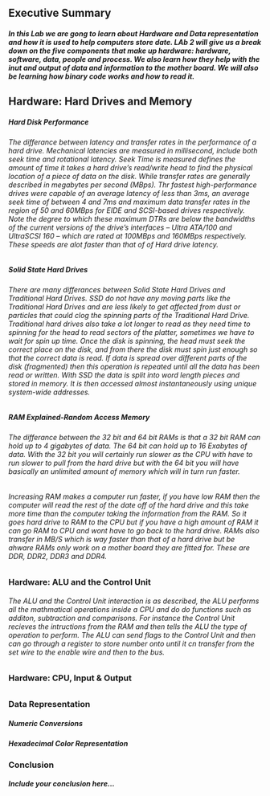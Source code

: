 ## Executive Summary
##### In this Lab we are gong to learn about Hardware and Data representation and how it is used to help computers store date. LAb 2 will give us a break down on the five components that make up hardware: hardware, software, data, people and process. We also learn how they help with the inut and output of data and information to the mother board. We will also be learning how binary code works and how to read it.

## Hardware: Hard Drives and Memory
##### Hard Disk Performance
###### The differance between latency and transfer rates in the performance of a hard drive. Mechanical latencies are measured in millisecond, include both seek time and rotational latency. Seek Time is measured defines the amount of time it takes a hard drive’s read/write head to find the physical location of a piece of data on the disk. While transfer rates are generally described in megabytes per second (MBps). Thr fastest high-performance drives were capable of an average latency of less than 3ms, an average seek time of between 4 and 7ms and maximum data transfer rates in the region of 50 and 60MBps for EIDE and SCSI-based drives respectively. Note the degree to which these maximum DTRs are below the bandwidths of the current versions of the drive’s interfaces – Ultra ATA/100 and UltraSCSI 160 – which are rated at 100MBps and 160MBps respectively. These speeds are alot faster than that of of Hard drive latency.

##### Solid State Hard Drives 
###### There are many differances between Solid State Hard Drives and Traditional Hard Drives. SSD do not have any moving parts like the Traditional Hard Drives and are less likely to get affected from dust or particles that could clog the spinning parts of the Traditional Hard Drive. Traditional hard drives also take a lot longer to read as they need time to spinning for the head to read sectors of the platter, sometimes we have to wait for spin up time. Once the disk is spinning, the head must seek the correct place on the disk, and from there the disk must spin just enough so that the correct data is read. If data is spread over different parts of the disk (fragmented) then this operation is repeated until all the data has been read or written. With SSD the data is split into word length pieces and stored in memory. It is then accessed almost instantaneously using unique system-wide addresses. 

##### RAM Explained-Random Access Memory
###### The differance between the 32 bit and 64 bit RAMs is that a 32 bit RAM can hold up to 4 gigabytes of data. The 64 bit can hold up to 16 Exabytes of data. With the 32 bit you will certainly run slower as the CPU with have to run slower to pull from the hard drive but with the 64 bit you will have basically an unlimited amount of memory which will in turn run faster. 
###### Increasing RAM makes a computer run faster, if you have low RAM then the computer will read the rest of the date off of the hard drive and this take more time than the computer taking the information from the RAM. So it goes hard drive to RAM to the CPU but if you have a high amount of RAM it can go RAM to CPU and wont have to go back to the hard drive. RAMs also transfer in MB/S which is way faster than that of a hard drive but be ahware RAMs only work on a mother board they are fitted for. These are DDR, DDR2, DDR3 and DDR4.

### Hardware: ALU and the Control Unit 
###### The ALU and the Control Unit interaction is as described, the ALU performs all the mathmatical operations inside a CPU and do do functions such as additon, subtraction and comparisons. For instance the Control Unit recieves the intructions from the RAM and then tells the ALU the type of operation to perform. The ALU can send flags to the Control Unit and then can go through a register to store number onto until it cn transfer from the set wire to the enable wire and then to the bus.

### Hardware: CPU, Input & Output 
######

### Data Representation
##### Numeric Conversions
##### Hexadecimal Color Representation

### Conclusion
##### Include your conclusion here...
